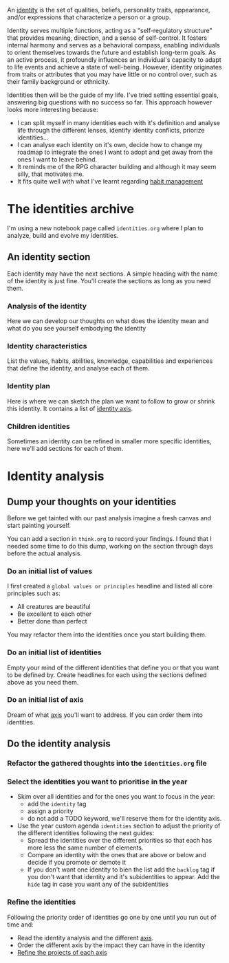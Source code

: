 An [identity](https://en.m.wikipedia.org/wiki/Identity_%28social_science%29) is the set of qualities, beliefs, personality traits, appearance, and/or expressions that characterize a person or a group.

Identity serves multiple functions, acting as a "self-regulatory structure" that provides meaning, direction, and a sense of self-control. It fosters internal harmony and serves as a behavioral compass, enabling individuals to orient themselves towards the future and establish long-term goals. As an active process, it profoundly influences an individual's capacity to adapt to life events and achieve a state of well-being. However, identity originates from traits or attributes that you may have little or no control over, such as their family background or ethnicity.

Identities then will be the guide of my life. I've tried setting essential goals, answering big questions with no success so far. This approach however looks more interesting because:

- I can split myself in many identities each with it's definition and analyse life through the different lenses, identify identity conflicts, priorize identities...
- I can analyse each identity on it's own, decide how to change my roadmap to integrate the ones I want to adopt and get away from the ones I want to leave behind.
- It reminds me of the RPG character building and although it may seem silly, that motivates me.
- It fits quite well with what I've learnt regarding [habit management](habit_management.md)

# The identities archive

I'm using a new notebook page called `identities.org` where I plan to analyze, build and evolve my identities.

## An identity section

Each identity may have the next sections. A simple heading with the name of the identity is just fine. You'll create the sections as long as you need them.

### Analysis of the identity

Here we can develop our thoughts on what does the identity mean and what do you see yourself embodying the identity

### Identity characteristics

List the values, habits, abilities, knowledge, capabilities and experiences that define the identity, and analyse each of them.

### Identity plan

Here is where we can sketch the plan we want to follow to grow or shrink this identity. It contains a list of [identity axis](axis.md).

### Children identities

Sometimes an identity can be refined in smaller more specific identities, here we'll add sections for each of them.

# Identity analysis

## Dump your thoughts on your identities

Before we get tainted with our past analysis imagine a fresh canvas and start painting yourself.

You can add a section in `think.org` to record your findings. I found that I needed some time to do this dump, working on the section through days before the actual analysis.

### Do an initial list of values

I first created a `global values or principles` headline and listed all core principles such as:

- All creatures are beautiful
- Be excellent to each other
- Better done than perfect

You may refactor them into the identities once you start building them.

### Do an initial list of identities

Empty your mind of the different identities that define you or that you want to be defined by. Create headlines for each using the sections defined above as you need them.

### Do an initial list of axis

Dream of what [axis](axis.md) you'll want to address. If you can order them into identities.

## Do the identity analysis

### Refactor the gathered thoughts into the `identities.org` file

### Select the identities you want to prioritise in the year

- Skim over all identities and for the ones you want to focus in the year:
  - add the `identity` tag
  - assign a priority
  - do not add a TODO keyword, we'll reserve them for the identity axis.
- Use the year custom agenda `identities` section to adjust the priority of the different identities following the next guides:
  - Spread the identities over the different priorities so that each has more less the same number of elements.
  - Compare an identity with the ones that are above or below and decide if you promote or demote it
  - If you don't want one identity to bien the list add the `backlog` tag if you don't want that identity and it's subidentities to appear. Add the `hide` tag in case you want any of the subidentities

### Refine the identities

Following the priority order of identities go one by one until you run out of time and:

- Read the identity analysis and the different [axis](axis.md).
- Order the different axis by the impact they can have in the identity
- [Refine the projects of each axis](axis.md)
